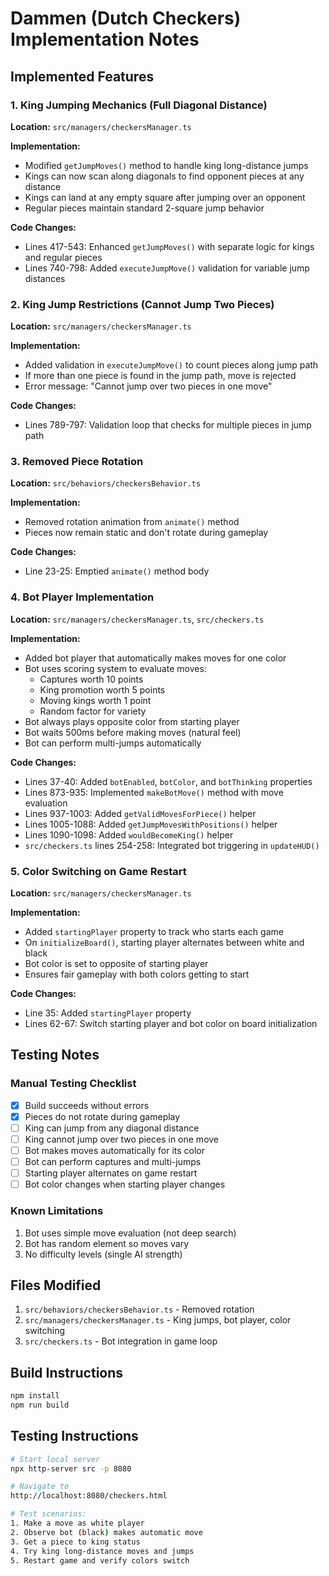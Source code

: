 # Dammen (Dutch Checkers) Implementation Notes

## Implemented Features

### 1. King Jumping Mechanics (Full Diagonal Distance)
**Location:** `src/managers/checkersManager.ts`

**Implementation:**
- Modified `getJumpMoves()` method to handle king long-distance jumps
- Kings can now scan along diagonals to find opponent pieces at any distance
- Kings can land at any empty square after jumping over an opponent
- Regular pieces maintain standard 2-square jump behavior

**Code Changes:**
- Lines 417-543: Enhanced `getJumpMoves()` with separate logic for kings and regular pieces
- Lines 740-798: Added `executeJumpMove()` validation for variable jump distances

### 2. King Jump Restrictions (Cannot Jump Two Pieces)
**Location:** `src/managers/checkersManager.ts`

**Implementation:**
- Added validation in `executeJumpMove()` to count pieces along jump path
- If more than one piece is found in the jump path, move is rejected
- Error message: "Cannot jump over two pieces in one move"

**Code Changes:**
- Lines 789-797: Validation loop that checks for multiple pieces in jump path

### 3. Removed Piece Rotation
**Location:** `src/behaviors/checkersBehavior.ts`

**Implementation:**
- Removed rotation animation from `animate()` method
- Pieces now remain static and don't rotate during gameplay

**Code Changes:**
- Line 23-25: Emptied `animate()` method body

### 4. Bot Player Implementation
**Location:** `src/managers/checkersManager.ts`, `src/checkers.ts`

**Implementation:**
- Added bot player that automatically makes moves for one color
- Bot uses scoring system to evaluate moves:
  - Captures worth 10 points
  - King promotion worth 5 points
  - Moving kings worth 1 point
  - Random factor for variety
- Bot always plays opposite color from starting player
- Bot waits 500ms before making moves (natural feel)
- Bot can perform multi-jumps automatically

**Code Changes:**
- Lines 37-40: Added `botEnabled`, `botColor`, and `botThinking` properties
- Lines 873-935: Implemented `makeBotMove()` method with move evaluation
- Lines 937-1003: Added `getValidMovesForPiece()` helper
- Lines 1005-1088: Added `getJumpMovesWithPositions()` helper
- Lines 1090-1098: Added `wouldBecomeKing()` helper
- `src/checkers.ts` lines 254-258: Integrated bot triggering in `updateHUD()`

### 5. Color Switching on Game Restart
**Location:** `src/managers/checkersManager.ts`

**Implementation:**
- Added `startingPlayer` property to track who starts each game
- On `initializeBoard()`, starting player alternates between white and black
- Bot color is set to opposite of starting player
- Ensures fair gameplay with both colors getting to start

**Code Changes:**
- Line 35: Added `startingPlayer` property
- Lines 62-67: Switch starting player and bot color on board initialization

## Testing Notes

### Manual Testing Checklist
- [x] Build succeeds without errors
- [x] Pieces do not rotate during gameplay
- [ ] King can jump from any diagonal distance
- [ ] King cannot jump over two pieces in one move
- [ ] Bot makes moves automatically for its color
- [ ] Bot can perform captures and multi-jumps
- [ ] Starting player alternates on game restart
- [ ] Bot color changes when starting player changes

### Known Limitations
1. Bot uses simple move evaluation (not deep search)
2. Bot has random element so moves vary
3. No difficulty levels (single AI strength)

## Files Modified
1. `src/behaviors/checkersBehavior.ts` - Removed rotation
2. `src/managers/checkersManager.ts` - King jumps, bot player, color switching
3. `src/checkers.ts` - Bot integration in game loop

## Build Instructions
```bash
npm install
npm run build
```

## Testing Instructions
```bash
# Start local server
npx http-server src -p 8080

# Navigate to
http://localhost:8080/checkers.html

# Test scenarios:
1. Make a move as white player
2. Observe bot (black) makes automatic move
3. Get a piece to king status
4. Try king long-distance moves and jumps
5. Restart game and verify colors switch
```
